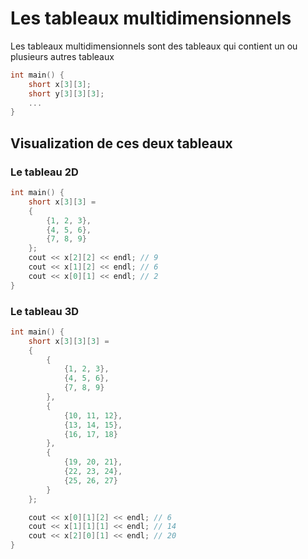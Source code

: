 # Les tableaux multidimensionnels
Les tableaux multidimensionnels sont des tableaux qui contient un ou plusieurs autres tableaux

```cpp
int main() {
    short x[3][3];
    short y[3][3][3];
    ...
}
```

## Visualization de ces deux tableaux

### Le tableau 2D
```cpp
int main() {
    short x[3][3] = 
    {
        {1, 2, 3},
        {4, 5, 6},
        {7, 8, 9}
    };
    cout << x[2][2] << endl; // 9
    cout << x[1][2] << endl; // 6
    cout << x[0][1] << endl; // 2
}
```

### Le tableau 3D
```cpp
int main() {
    short x[3][3][3] = 
    {
        {
            {1, 2, 3},
            {4, 5, 6},
            {7, 8, 9}
        },
        {
            {10, 11, 12},
            {13, 14, 15},
            {16, 17, 18}
        },
        {
            {19, 20, 21},
            {22, 23, 24},
            {25, 26, 27}
        }
    };

    cout << x[0][1][2] << endl; // 6
    cout << x[1][1][1] << endl; // 14
    cout << x[2][0][1] << endl; // 20
}
```